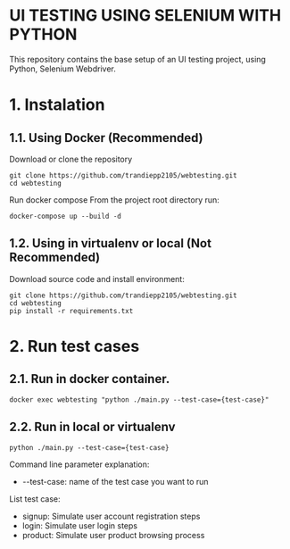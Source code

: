# UI TESTING USING SELENIUM WITH PYTHON

This repository contains the base setup of an UI testing project, using Python, Selenium Webdriver.

# 1. Instalation

## 1.1. Using Docker (Recommended)

Download or clone the repository

```
git clone https://github.com/trandiepp2105/webtesting.git
cd webtesting

```

Run docker compose
From the project root directory run:

```
docker-compose up --build -d
```

## 1.2. Using in virtualenv or local (Not Recommended)

Download source code and install environment:

```
git clone https://github.com/trandiepp2105/webtesting.git
cd webtesting
pip install -r requirements.txt
```

# 2. Run test cases

## 2.1. Run in docker container.

```
docker exec webtesting "python ./main.py --test-case={test-case}"
```

## 2.2. Run in local or virtualenv

```
python ./main.py --test-case={test-case}
```

Command line parameter explanation:

- --test-case: name of the test case you want to run

List test case:

- signup: Simulate user account registration steps
- login: Simulate user login steps
- product: Simulate user product browsing process
